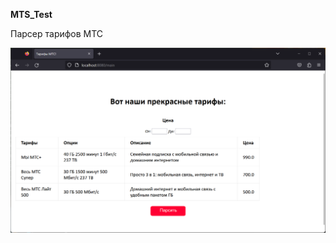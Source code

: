 __MTS_Test__

Парсер тарифов МТС


![alt text](https://github.com/zhelandovskiy-ka/MTS-test/blob/master/screen.png)
